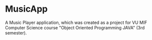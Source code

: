 # MusicApp
 A Music Player application, which was created as a project for VU MIF Computer Science course "Object Oriented Programming JAVA" (3rd semester).
